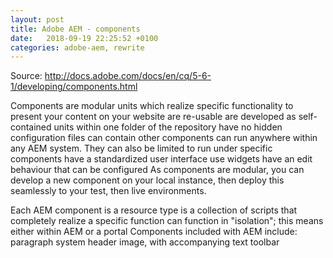 ```yaml
---
layout: post
title: Adobe AEM - components
date:   2018-09-19 22:25:52 +0100
categories: adobe-aem, rewrite
---
```

Source:
http://docs.adobe.com/docs/en/cq/5-6-1/developing/components.html

Components are modular units which realize specific functionality to present your
content on your website are re-usable are developed as self-contained
units within one folder of the repository have no hidden configuration
files can contain other components can run anywhere within any AEM
system. They can also be limited to run under specific components have a
standardized user interface use widgets have an edit behaviour that can
be configured As components are modular, you can develop a new component
on your local instance, then deploy this seamlessly to your test, then
live environments.

Each AEM component is a resource type is a collection of scripts that completely realize a
specific function can function in \"isolation\"; this means either
within AEM or a portal Components included with AEM include: paragraph
system header image, with accompanying text toolbar
